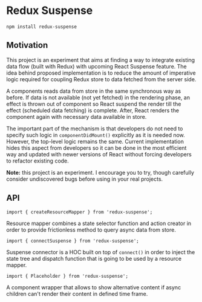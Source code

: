 # Redux Suspense

    npm install redux-suspense

## Motivation

This project is an experiment that aims at finding a way to integrate existing
data flow (built with Redux) with upcoming React Suspense feature. The idea
behind proposed implementation is to reduce the amount of imperative logic
required for coupling Redux store to data fetched from the server side.

A components reads data from store in the same synchronous way as before. If
data is not available (not yet fetched) in the rendering phase, an effect is
thrown out of component so React suspend the render till the effect (scheduled
data fetching) is complete. After, React renders the component again with
necessary data available in store.

The important part of the mechanism is that developers do not need to specify
such logic in `componentDidMount()` explicitly as it is needed now. However,
the top-level logic remains the same. Current implementation hides this aspect
from developers so it can be done in the most efficient way and updated with
newer versions of React without forcing developers to refactor existing code.

**Note:** this project is an experiment. I encourage you to try, though
carefully consider undiscovered bugs before using in your real projects.

## API

    import { createResourceMapper } from 'redux-suspense';

Resource mapper combines a state selector function and action creator in order
to provide frictionless method to query async data from store.

    import { connectSuspense } from 'redux-suspense';

Suspense connector is a HOC built on top of `connect()` in order to inject the
state tree and dispatch function that is going to be used by a resource mapper.

    import { Placeholder } from 'redux-suspense';

A component wrapper that allows to show alternative content if async children
can't render their content in defined time frame.
